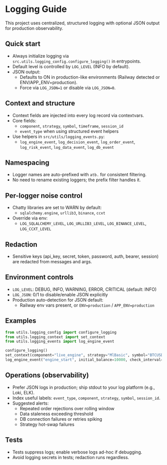 # Logging Guide

This project uses centralized, structured logging with optional JSON output for production observability.

## Quick start

- Always initialize logging via `src.utils.logging_config.configure_logging()` in entrypoints.
- Default level is controlled by `LOG_LEVEL` (INFO by default).
- JSON output:
  - Defaults to ON in production-like environments (Railway detected or ENV/APP_ENV=production).
  - Force via `LOG_JSON=1` or disable via `LOG_JSON=0`.

## Context and structure

- Context fields are injected into every log record via contextvars.
- Core fields:
  - `component`, `strategy`, `symbol`, `timeframe`, `session_id`
  - `event_type` when using structured event helpers
- Use helpers in `src/utils/logging_events.py`:
  - `log_engine_event`, `log_decision_event`, `log_order_event`, `log_risk_event`, `log_data_event`, `log_db_event`

## Namespacing

- Logger names are auto-prefixed with `atb.` for consistent filtering.
- No need to rename existing loggers; the prefix filter handles it.

## Per-logger noise control

- Chatty libraries are set to WARN by default:
  - `sqlalchemy.engine`, `urllib3`, `binance`, `ccxt`
- Override via env:
  - `LOG_SQLALCHEMY_LEVEL`, `LOG_URLLIB3_LEVEL`, `LOG_BINANCE_LEVEL`, `LOG_CCXT_LEVEL`

## Redaction

- Sensitive keys (api_key, secret, token, password, auth, bearer, session) are redacted from messages and args.

## Environment controls

- `LOG_LEVEL`: DEBUG, INFO, WARNING, ERROR, CRITICAL (default: INFO)
- `LOG_JSON`: 0/1 to disable/enable JSON explicitly
- Production auto-detection for JSON default:
  - Railway env vars present, or `ENV=production` / `APP_ENV=production`

## Examples

```python
from utils.logging_config import configure_logging
from utils.logging_context import set_context
from utils.logging_events import log_engine_event

configure_logging()
set_context(component="live_engine", strategy="MlBasic", symbol="BTCUSDT", timeframe="1h")
log_engine_event("engine_start", initial_balance=10000, check_interval=60, mode="paper")
```

## Operations (observability)

- Prefer JSON logs in production; ship stdout to your log platform (e.g., Loki, ELK).
- Index useful labels: `event_type`, `component`, `strategy`, `symbol`, `session_id`.
- Suggested alerts:
  - Repeated order rejections over rolling window
  - Data staleness exceeding threshold
  - DB connection failures or retries spiking
  - Strategy hot-swap failures

## Tests

- Tests suppress logs; enable verbose logs ad-hoc if debugging.
- Avoid logging secrets in tests; redaction runs regardless.